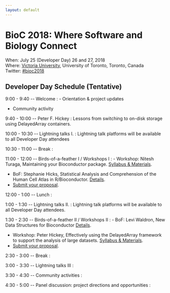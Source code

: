 ```yaml
---
layout: default
---
```

# BioC 2018: Where Software and Biology Connect

When: July 25 (Developer Day) 26 and 27, 2018 <br />
Where: [Victoria University][venue], University of Toronto, Toronto, Canada<br />
Twitter: [#bioc2018][tweet]

[tweet]: https://twitter.com/hashtag/bioc2018?f=tweets
[venue]: ./travel-accommodations

## Developer Day Schedule (Tentative)

9:00 - 9:40 -- Welcome
: - Orientation & project updates
  - Community activity

9:40 - 10:00 -- Peter F. Hickey
: Lessons from switching to on-disk storage using DelayedArray
  containers.

10:00 - 10:30 -- Lightning talks I.
: Lightning talk platforms will be available to all
  Developer Day attendees

10:30 - 11:00 -- Break
: 

11:00 - 12:00 -- Birds-of-a-feather I / Workshops I
: - Workshop: Nitesh Turaga, Maintaining your Bioconductor
    package. [Syllabus & Materials][Turaga_MaintainBioc].
  - BoF: Stephanie Hicks, Statistical Analysis and Comprehension of
    the Human Cell Atlas in R/Bioconductor. [Details][hca].
  - [Submit your proposal](call-for-abstracts).

12:00 - 1:00 -- Lunch
: 

1:00 - 1:30 -- Lightning talks II.
: Lightning talk platforms will be available to
  all Developer Day attendees.

1:30 - 2:30 -- Birds-of-a-feather II / Workshops II
: - BoF: Levi Waldron, New Data Structures for Bioconductor
    [Details][structures].
  - Workshop: Peter Hickey, Effectively using the DelayedArray
    framework to support the analysis of large
    datasets. [Syllabus & Materials][Hickey_DelayedArray].
  - [Submit your proposal](call-for-abstracts).

2:30 - 3:00 -- Break
: 

3:00 - 3:30 -- Lightning talks III
: 

3:30 - 4:30 -- Community activities
: 

4:30 - 5:00 -- Panel discussion: project directions and opportunities
: 

[hca]: https://github.com/Bioconductor/BioC2018/issues/5
[structures]: https://github.com/Bioconductor/BioC2018/issues/8

[Hickey_DelayedArray]: https://github.com/Bioconductor/BiocWorkshops/blob/master/Hickey_DelayedArray.Rmd
[Turaga_MaintainBioc]: https://github.com/Bioconductor/BiocWorkshops/blob/master/Turaga_MaintainBioc.Rmd
